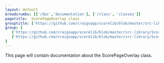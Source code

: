 ```yaml
---
layout: default
breadcrumbs: [['/doc','documentation'], ['/class', 'classes']]
pagetitle:  ScorePageOverlay class
grouptitle: ['https://github.com/craigsapp/scorelib/blob/master/src-library', 'Source Code']
group: [ 
   ['https://github.com/craigsapp/scorelib/blob/master/src-library/ScorePageOverlay.cpp', ScorePageOverlay.cpp], 
   ['https://github.com/craigsapp/scorelib/blob/master/src-library/ScorePageOverlay_write.cpp', write], 
]
---
```


This page will contain documentation about the ScorePageOverlay class.


